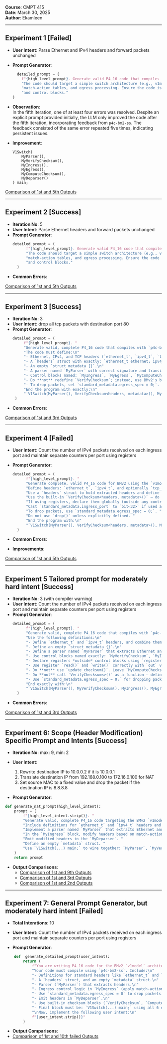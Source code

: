 **Course**: CMPT 415  
**Date**: March 30, 2025  
**Author**: Ekamleen  

---

## Experiment 1 [**Failed**]

- **User Intent**: Parse Ethernet and IPv4 headers and forward packets unchanged
- **Prompt Generator**:  
    ```python
      detailed_prompt = (
        f"{high_level_prompt}. Generate valid P4_16 code that compiles successfully using p4c-bm2-ss. "
        "The code should target a simple switch architecture (e.g., v1model) and include basic packet parsing, "
        "match-action tables, and egress processing. Ensure the code is complete with necessary headers, parsers, "
        "and control blocks."
    )

    ```

- **Observation**:  
  In the fifth iteration, one of at least four errors was resolved. Despite an explicit prompt provided initially, the LLM only improved the code after the fifth iteration, incorporating feedback from `p4c-bm2-ss`. The feedback consisted of the same error repeated five times, indicating persistent issues.

- **Improvement**:  
    ```p4
    V1Switch(
        MyParser(),
        MyVerifyChecksum(),
        MyIngress(),
        MyEgress(),
        MyComputeChecksum(),
        MyDeparser()
    ) main;
    ```


 [Comparison of 1st and 5th Outputs](experiment1-failed/1-and-5-summary.txt)


---

## Experiment 2 [**Success**]

- **Iteration No**: 5 
- **User Intent**: Parse Ethernet headers and forward packets unchanged
- **Prompt Generator**:  
  ```python
  detailed_prompt = (
        f"{high_level_prompt}. Generate valid P4_16 code that compiles successfully using p4c-bm2-ss. "
        "The code should target a simple switch architecture (e.g., v1model) and include basic packet parsing, "
        "match-action tables, and egress processing. Ensure the code is complete with necessary headers, parsers, "
        "and control blocks."
    )
    ```
- **Common Errors**:

 [Comparison of 1st and 5th Outputs](experiment2-success/1_5_Output.txt)


---

## Experiment 3 [**Success**]

- **Iteration No**: 3 
- **User Intent**: drop all tcp packets with destination port 80 
- **Prompt Generator**:  
   ```python
  detailed_prompt = (
        f"{high_level_prompt}. "
        "Generate valid, complete P4_16 code that compiles with `p4c-bm2-ss` for the BMv2 `v1model` architecture. "
        "The code must define:\n"
        "- Ethernet, IPv4, and TCP headers (`ethernet_t`, `ipv4_t`, `tcp_t`).\n"
        "- A `headers` struct with exactly: `ethernet_t ethernet; ipv4_t ipv4; tcp_t tcp;`\n"
        "- An empty `struct metadata {}`.\n"
        "- A parser named `MyParser` with correct signature and transitions for Ethernet → IPv4 → TCP.\n"
        "- Control blocks named: `MyIngress`, `MyEgress`, `MyComputeChecksum`, `MyDeparser` (can be empty).\n"
        "- Do **not** redefine `VerifyChecksum`; instead, use BMv2's built-in: `VerifyChecksum<headers, metadata>()`.\n"
        "- To drop packets, set `standard_metadata.egress_spec = 0;`. Do **not** use `drop()` unless defined.\n"
        "End the program with exactly:\n"
        "`V1Switch(MyParser(), VerifyChecksum<headers, metadata>(), MyIngress(), MyEgress(), MyComputeChecksum(), MyDeparser()) main;`"
    )
    ```
- **Common Errors**:

 [Comparison of 1st and 3rd Outputs](experiment3-success/1_3_output.txt)

---

## Experiment 4 [**Failed**]

- **User Intent**: Count the number of IPv4 packets received on each ingress port and maintain separate counters per port using registers
- **Prompt Generator**:
  ```python
  detailed_prompt = (
        f"{high_level_prompt}. "
        "Generate complete, valid P4_16 code for BMv2 using the `v1model` architecture that compiles with `p4c-bm2-ss`. "
        "Define headers: `ethernet_t`, `ipv4_t`, and optionally `tcp_t` if needed. "
        "Use a `headers` struct to hold extracted headers and define an empty `metadata` struct. "
        "Use the built-in `VerifyChecksum<headers, metadata>()` — do not redefine it. "
        "If using registers, declare them globally (outside any control blocks) and access them using correct `bit<32>` indices. "
        "Cast `standard_metadata.ingress_port` to `bit<32>` if used as register index. "
        "To drop packets, use `standard_metadata.egress_spec = 0;`. "
        "Do not use `drop()` unless explicitly defined. "
        "End the program with:\n"
        "`V1Switch(MyParser(), VerifyChecksum<headers, metadata>(), MyIngress(), MyEgress(), MyComputeChecksum(), MyDeparser()) main;`"
    )
  ```
  
- **Common Errors**:  
- **Improvements**:

[Comparison of 1st and 5th Outputs](experiment4-failed/1_5_output.txt)

---

## Experiment 5 Tailored prompt for moderately hard intent [**Success**]

- **Iteration No**: 3 (with compiler warning)
- **User Intent**: Count the number of IPv4 packets received on each ingress port and maintain separate counters per port using registers
- **Prompt Generator**:  
  ```python
  detailed_prompt = (
        f"{high_level_prompt}. "
        "Generate valid, complete P4_16 code that compiles with `p4c-bm2-ss` for the BMv2 `v1model` architecture. "
        "Use the following definitions:\n"
        "- Define `ethernet_t` and `ipv4_t` headers, and combine them in `struct headers`.\n"
        "- Define an empty `struct metadata {}`.\n"
        "- Define a parser named `MyParser` that extracts Ethernet and IPv4 headers using `etherType`.\n"
        "- Use control blocks named exactly: `MyVerifyChecksum`, `MyIngress`, `MyEgress`, `MyComputeChecksum`, `MyDeparser`.\n"
        "- Declare registers *outside* control blocks using `register<bit<32>>(256)` syntax.\n"
        "- Use register `read()` and `write()` correctly with `out` variable and matching index types (e.g., cast `ingress_port` to `bit<32>`).\n"
        "- Do **not** use `update_checksum()`. Leave `MyComputeChecksum` empty or correctly define `UpdateChecksum<>()` if needed.\n"
        "- Do **not** call `VerifyChecksum<>()` as a function — define `MyVerifyChecksum` control block instead.\n"
        "- Use `standard_metadata.egress_spec = 0;` for dropping packets.\n"
        "End exactly with:\n"
        "`V1Switch(MyParser(), MyVerifyChecksum(), MyIngress(), MyEgress(), MyComputeChecksum(), MyDeparser()) main;`"
    )
  ```
- **Common Errors**:

 
 [Comparison of 1st and 3rd Outputs](experiment5-success/1_3_output.txt)


---

## Experiment 6: Scope (Header Modification) Specific Prompt and Intents [**Success**]

- **Iteration No**: max: 9, min: 2  
- **User Intent**:  
  1) Rewrite destination IP to 10.0.0.2 if it is 10.0.0.1  
  2) Translate destination IP from 192.168.0.100 to 172.16.0.100 for NAT  
  3) Set source MAC to a fixed value and drop the packet if the destination IP is 8.8.8.8  

- **Prompt Generator**:
```python
def generate_nat_prompt(high_level_intent):
    prompt = (
        f"{high_level_intent.strip()}. "
        "Generate valid, complete P4_16 code targeting the BMv2 `v1model` architecture that compiles with `p4c-bm2-ss`. "
        "Include definitions for `ethernet_t` and `ipv4_t` headers and use a `headers` struct to hold them. "
        "Implement a parser named `MyParser` that extracts Ethernet and IPv4 headers. "
        "In the `MyIngress` block, modify headers based on match-action logic. "
        "Emit modified headers in the `MyDeparser`. "
        "Define an empty `metadata` struct. "
        "Use `V1Switch(...) main;` to wire together: `MyParser`, `MyVerifyChecksum`, `MyIngress`, `MyEgress`, `MyComputeChecksum`, `MyDeparser`."
    )
    return prompt
```

- **Output Comparisons**:
  - [Comparison of 1st and 9th Outputs](header_modification_NAT/experiment1-success/1_9_Output.txt)  
  - [Comparison of 1st and 3rd Outputs](header_modification_NAT/experiment2-success/1_3_output.txt)  
  - [Comparison of 1st and 2nd Outputs](header_modification_NAT/experiment1-success/1_2_output.txt)  

--- 


## Experiment 7: General Prompt Generator, but moderately hard intent [**Failed**]

- **Total Interations**: 10 

- **User Intent**: Count the number of IPv4 packets received on each ingress port and maintain separate counters per port using registers

- **Prompt Generator**:
```python 
    def  generate_detailed_prompt(user_intent):
        return (
            f"You are writing P4_16 code for the BMv2 `v1model` architecture. "
            "Your code must compile using `p4c-bm2-ss`. Include:\n"
            "- Definitions for standard headers like `ethernet_t` and `ipv4_t`.\n"
            "- A `headers` struct, and an empty `metadata` struct.\n"
            "- Parser (`MyParser`) that extracts headers.\n"
            "- Ingress control logic in `MyIngress` (apply match-action).\n"
            "- Use `standard_metadata.egress_spec = 0` to drop packets.\n"
            "- Emit headers in `MyDeparser`.\n"
            "- Use built-in checksum blocks (`VerifyChecksum`, `ComputeChecksum`) or leave empty.\n"
            "- Final block must be: `V1Switch(...) main;` using all 6 components.\n"
            "\nNow, implement the following user intent:\n"
            f"{user_intent.strip()}"
        )
```
- **Output Comparisons**:
 - [Comparison of 1st and 10th failed Outputs](experiment7-failed/output_2.txt)  

